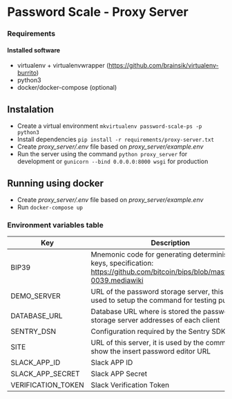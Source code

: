 # Password Scale - Proxy Server

### Requirements

#### Installed software
- virtualenv + virtualenvwrapper (https://github.com/brainsik/virtualenv-burrito)
- python3
- docker/docker-compose (optional)

## Instalation

- Create a virtual environment `mkvirtualenv password-scale-ps -p python3`
- Install dependencies `pip install -r requirements/proxy-server.txt`
- Create _proxy_server/.env_ file based on _proxy_server/example.env_
- Run the server using the command `python proxy_server` for development or `gunicorn --bind 0.0.0.0:8000 wsgi` for production

## Running using docker

- Create _proxy_server/.env_ file based on _proxy_server/example.env_
- Run `docker-compose up`

### Environment variables table

| Key | Description |
| --- | ----------- |
| BIP39 | Mnemonic code for generating deterministic keys, specification: https://github.com/bitcoin/bips/blob/master/bip-0039.mediawiki |
| DEMO_SERVER | URL of the password storage server, this URL is used to setup the command for testing purposes |
| DATABASE_URL | Database URL where is stored the password storage server addresses of each client |
| SENTRY_DSN | Configuration required by the Sentry SDKs |
| SITE | URL of this server, it is used by the command to show the insert password editor URL |
| SLACK_APP_ID | Slack APP ID |
| SLACK_APP_SECRET | Slack APP Secret |
| VERIFICATION_TOKEN | Slack Verification Token |
